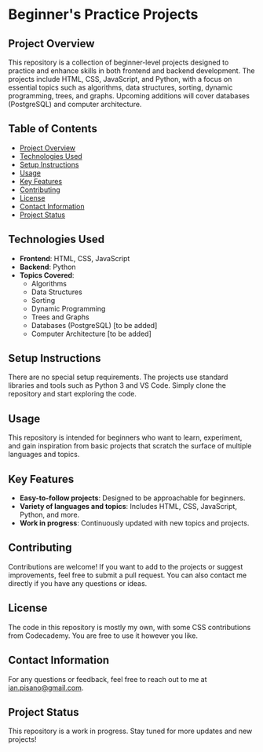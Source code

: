 # Beginner's Practice Projects

## Project Overview
This repository is a collection of beginner-level projects designed to practice and enhance skills in both frontend and backend development. The projects include HTML, CSS, JavaScript, and Python, with a focus on essential topics such as algorithms, data structures, sorting, dynamic programming, trees, and graphs. Upcoming additions will cover databases (PostgreSQL) and computer architecture.

## Table of Contents
- [Project Overview](#project-overview)
- [Technologies Used](#technologies-used)
- [Setup Instructions](#setup-instructions)
- [Usage](#usage)
- [Key Features](#key-features)
- [Contributing](#contributing)
- [License](#license)
- [Contact Information](#contact-information)
- [Project Status](#project-status)

## Technologies Used
- **Frontend**: HTML, CSS, JavaScript
- **Backend**: Python
- **Topics Covered**:
  - Algorithms
  - Data Structures
  - Sorting
  - Dynamic Programming
  - Trees and Graphs
  - Databases (PostgreSQL) [to be added]
  - Computer Architecture [to be added]

## Setup Instructions
There are no special setup requirements. The projects use standard libraries and tools such as Python 3 and VS Code. Simply clone the repository and start exploring the code.

## Usage
This repository is intended for beginners who want to learn, experiment, and gain inspiration from basic projects that scratch the surface of multiple languages and topics.

## Key Features
- **Easy-to-follow projects**: Designed to be approachable for beginners.
- **Variety of languages and topics**: Includes HTML, CSS, JavaScript, Python, and more.
- **Work in progress**: Continuously updated with new topics and projects.

## Contributing
Contributions are welcome! If you want to add to the projects or suggest improvements, feel free to submit a pull request. You can also contact me directly if you have any questions or ideas.

## License
The code in this repository is mostly my own, with some CSS contributions from Codecademy. You are free to use it however you like.

## Contact Information
For any questions or feedback, feel free to reach out to me at [ian.pisano@gmail.com](mailto:ian.pisano@gmail.com).

## Project Status
This repository is a work in progress. Stay tuned for more updates and new projects!
